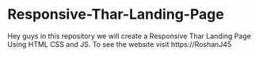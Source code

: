 # Responsive-Thar-Landing-Page
Hey guys in this repository we will create a Responsive Thar Landing Page Using HTML CSS and JS. To see the website visit https://RoshanJ45
